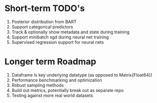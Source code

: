 Short-term TODO's
=================

1. Posterior distribution from BART
2. Support categorical predictors
3. Track & optionally show metadata and state during training 
4. Support minibatch sgd during neural net training
5. Supervised regression support for neural nets

Longer term Roadmap
===================

1. Dataframe is key underlying datatype (as opposed to Matrix{Float64})
2. Performance benchmarking and optimization
3. Robust sampling methods
4. Build out metrics, potentially break out as separate repo
5. Testing against more real world datasets